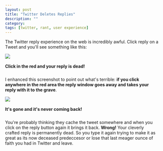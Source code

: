 ```yaml
---
layout: post
title: "Twitter Deletes Replies"
description: ""
category: 
tags: [twitter, rant, user experience]
---
```


The Twitter reply experience on the web is incredibly awful. Click reply on a Tweet and you'll see something like this:

<div>
	<img class="rounded-corners" style="max-width: 800px; border: 1px;" src="{{ site.images2017 }}/08-30/delete.png"/>
	<p class="caption-text" style="line-height: 1.5em; margin-bottom: 24px;"><strong>Click in the red and your reply is dead!</strong></p>
</div>

I enhanced this screenshot to point out what's terrible: **if you click anywhere in the red area the reply window goes away and takes your reply with it to the grave**.

<div>
	<img class="rounded-corners" style="max-width: 800px; border: 1px;" src="{{ site.images2017 }}/08-30/cryingjordantwitter.png"/>
	<p class="caption-text" style="line-height: 1.5em; margin-bottom: 24px;"><strong>It's gone and it's never coming back!</strong></p>
</div>


You're probably thinking they cache the tweet somewhere and when you click on the reply button again it brings it back. **Wrong!** Your cleverly crafted reply is permanently dead. So you type it again trying to make it as great as its now deceased predeccesor or lose that last meager ounce of faith you had in Twitter and leave.